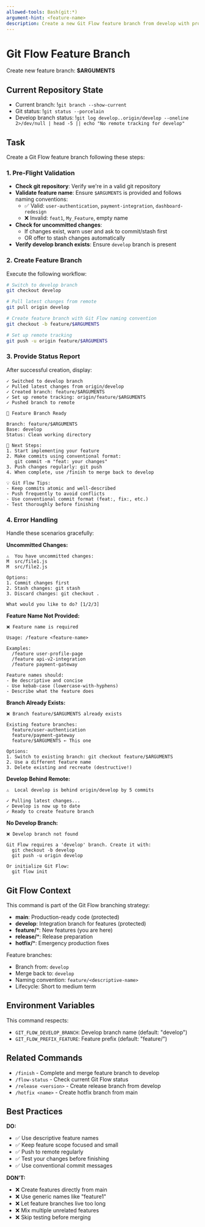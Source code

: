 ```yaml
---
allowed-tools: Bash(git:*)
argument-hint: <feature-name>
description: Create a new Git Flow feature branch from develop with proper naming and tracking
---
```


# Git Flow Feature Branch

Create new feature branch: **$ARGUMENTS**

## Current Repository State

- Current branch: !`git branch --show-current`
- Git status: !`git status --porcelain`
- Develop branch status: !`git log develop..origin/develop --oneline 2>/dev/null | head -5 || echo "No remote tracking for develop"`

## Task

Create a Git Flow feature branch following these steps:

### 1. Pre-Flight Validation

- **Check git repository**: Verify we're in a valid git repository
- **Validate feature name**: Ensure `$ARGUMENTS` is provided and follows naming conventions:
  - ✅ Valid: `user-authentication`, `payment-integration`, `dashboard-redesign`
  - ❌ Invalid: `feat1`, `My_Feature`, empty name
- **Check for uncommitted changes**:
  - If changes exist, warn user and ask to commit/stash first
  - OR offer to stash changes automatically
- **Verify develop branch exists**: Ensure `develop` branch is present

### 2. Create Feature Branch

Execute the following workflow:

```bash
# Switch to develop branch
git checkout develop

# Pull latest changes from remote
git pull origin develop

# Create feature branch with Git Flow naming convention
git checkout -b feature/$ARGUMENTS

# Set up remote tracking
git push -u origin feature/$ARGUMENTS
```

### 3. Provide Status Report

After successful creation, display:

```
✓ Switched to develop branch
✓ Pulled latest changes from origin/develop
✓ Created branch: feature/$ARGUMENTS
✓ Set up remote tracking: origin/feature/$ARGUMENTS
✓ Pushed branch to remote

🌿 Feature Branch Ready

Branch: feature/$ARGUMENTS
Base: develop
Status: Clean working directory

🎯 Next Steps:
1. Start implementing your feature
2. Make commits using conventional format:
   git commit -m "feat: your changes"
3. Push changes regularly: git push
4. When complete, use /finish to merge back to develop

💡 Git Flow Tips:
- Keep commits atomic and well-described
- Push frequently to avoid conflicts
- Use conventional commit format (feat:, fix:, etc.)
- Test thoroughly before finishing
```

### 4. Error Handling

Handle these scenarios gracefully:

**Uncommitted Changes:**
```
⚠️  You have uncommitted changes:
M  src/file1.js
M  src/file2.js

Options:
1. Commit changes first
2. Stash changes: git stash
3. Discard changes: git checkout .

What would you like to do? [1/2/3]
```

**Feature Name Not Provided:**
```
❌ Feature name is required

Usage: /feature <feature-name>

Examples:
  /feature user-profile-page
  /feature api-v2-integration
  /feature payment-gateway

Feature names should:
- Be descriptive and concise
- Use kebab-case (lowercase-with-hyphens)
- Describe what the feature does
```

**Branch Already Exists:**
```
❌ Branch feature/$ARGUMENTS already exists

Existing feature branches:
  feature/user-authentication
  feature/payment-gateway
  feature/$ARGUMENTS ← This one

Options:
1. Switch to existing branch: git checkout feature/$ARGUMENTS
2. Use a different feature name
3. Delete existing and recreate (destructive!)
```

**Develop Behind Remote:**
```
⚠️  Local develop is behind origin/develop by 5 commits

✓ Pulling latest changes...
✓ Develop is now up to date
✓ Ready to create feature branch
```

**No Develop Branch:**
```
❌ Develop branch not found

Git Flow requires a 'develop' branch. Create it with:
  git checkout -b develop
  git push -u origin develop

Or initialize Git Flow:
  git flow init
```

## Git Flow Context

This command is part of the Git Flow branching strategy:

- **main**: Production-ready code (protected)
- **develop**: Integration branch for features (protected)
- **feature/***: New features (you are here)
- **release/***: Release preparation
- **hotfix/***: Emergency production fixes

Feature branches:
- Branch from: `develop`
- Merge back to: `develop`
- Naming convention: `feature/<descriptive-name>`
- Lifecycle: Short to medium term

## Environment Variables

This command respects:
- `GIT_FLOW_DEVELOP_BRANCH`: Develop branch name (default: "develop")
- `GIT_FLOW_PREFIX_FEATURE`: Feature prefix (default: "feature/")

## Related Commands

- `/finish` - Complete and merge feature branch to develop
- `/flow-status` - Check current Git Flow status
- `/release <version>` - Create release branch from develop
- `/hotfix <name>` - Create hotfix branch from main

## Best Practices

**DO:**
- ✅ Use descriptive feature names
- ✅ Keep feature scope focused and small
- ✅ Push to remote regularly
- ✅ Test your changes before finishing
- ✅ Use conventional commit messages

**DON'T:**
- ❌ Create features directly from main
- ❌ Use generic names like "feature1"
- ❌ Let feature branches live too long
- ❌ Mix multiple unrelated features
- ❌ Skip testing before merging
